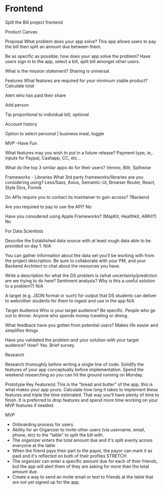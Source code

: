 # Frontend
Split the Bill project frontend

Product Canvas

Proposal
What problem does your app solve?
This app allows users to pay the bill then split an amount due between them.



Be as specific as possible; how does your app solve the problem?
Have users sign in to the app, select a bill, split bill amongst other users.



What is the mission statement?
Sharing is universal.



Features
What features are required for your minimum viable product?
Calculate total

Alert who has paid their share

Add person

Tip proportional to individual bill, optional

Account history 

Option to select personal | business meal, toggle

MVP -Have Fun

 

What features may you wish to put in a future release?
Payment type, ie,. inputs for Paypal, Cashapp, CC, etc...



What do the top 3 similar apps do for their users?
Venmo, Billr, Splitwise



Frameworks - Libraries
What 3rd party frameworks/libraries are you considering using?
Less/Sass, Axios, Semantic-Ui, Browser Router, React, Style Divs, Formik



Do APIs require you to contact its maintainer to gain access?
?Backend



Are you required to pay to use the API?
No



Have you considered using Apple Frameworks? (MapKit, Healthkit, ARKit?)
No



For Data Scientists


Describe the Established data source with at least rough data able to be provided on day 1.
N/A



You can gather information about the data set you’ll be working with from the project description. Be sure to collaborate with your PM, and your Backend Architect to chat about the resources you have.




Write a description for what the DS problem is (what uncertainty/prediction are we trying to do here? Sentiment analysis? Why is this a useful solution to a problem?)
N/A



A target (e.g. JSON format or such) for output that DS students can deliver to web/other students for them to ingest and use in the app
N/A



Target Audience
Who is your target audience? Be specific.
People who go out to dinner.  Anyone who spends money traveling or dining.



What feedback have you gotten from potential users?
Makes life easier and simplifies things



Have you validated the problem and your solution with your target audience? How?
Yes.  Brief survey.



Research

Research thoroughly before writing a single line of code. Solidify the features of your app conceptually before implementation. Spend the weekend researching so you can hit the ground running on Monday.




Prototype Key Feature(s)
This is the “bread and butter” of the app, this is what makes your app yours. Calculate how long it takes to implement these features and triple the time estimated. That way you’ll have plenty of time to finish. It is preferred to drop features and spend more time working on your MVP features if needed.


MVP
- Onboarding process for users
- Ability for an Organizer to invite other users (via username, email, phone, etc) to the "table" to split the bill with.
- The organizer enters the total amount due and it's split evenly across everyone at the table
- When the friend pays their part to the payor, the payor can mark it as paid and it's reflected on both of their profiles
STRETCH
- The organizer can enter a specific amount due for each of thier friends, but the app will alert them of they are asking for more than the total amount due.
- Create a way to send an invite email or text to friends at the table that are not yet signed up for the app.
